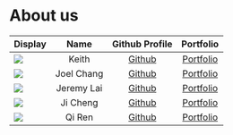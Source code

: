 # About us

Display | Name | Github Profile | Portfolio 
--------|:----:|:--------------:|:---------:
![](https://via.placeholder.com/100.png?text=Photo) | Keith | [Github](https://github.com/Keith-JK) | [Portfolio](https://ay1920s2-cs2113t-m16-1.github.io/tp/team/Keith-JK.html)
![](https://via.placeholder.com/100.png?text=Photo) | Joel Chang | [Github](https://github.com/joelczk) | [Portfolio](https://ay1920s2-cs2113t-m16-1.github.io/tp/team/joelczk.html)
![](https://via.placeholder.com/100.png?text=Photo) | Jeremy Lai | [Github](https://github.com/lwxymere) | [Portfolio](https://ay1920s2-cs2113t-m16-1.github.io/tp/team/lwxymere.html)
![](https://via.placeholder.com/100.png?text=Photo) | Ji Cheng | [Github](https://github.com/jichngan) | [Portfolio](https://ay1920s2-cs2113t-m16-1.github.io/tp/team/jichngan.html)
![](https://via.placeholder.com/100.png?text=Photo) | Qi Ren | [Github](https://github.com/e0309556) | [Portfolio](https://ay1920s2-cs2113t-m16-1.github.io/tp/team/e0309556.html)
